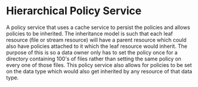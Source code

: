 # Hierarchical Policy Service

A policy service that uses a cache service to persist the policies and allows 
policies to be inherited. The inheritance model is such that each leaf resource 
(file or stream resource) will have a parent resource which could also have 
policies attached to it which the leaf resource would inherit. The purpose of 
this is so a data owner only has to set the policy once for a directory 
containing 100's of files rather than setting the same policy on every one of 
those files. This policy service also allows for policies to be set on the data 
type which would also get inherited by any resource of that data type.

